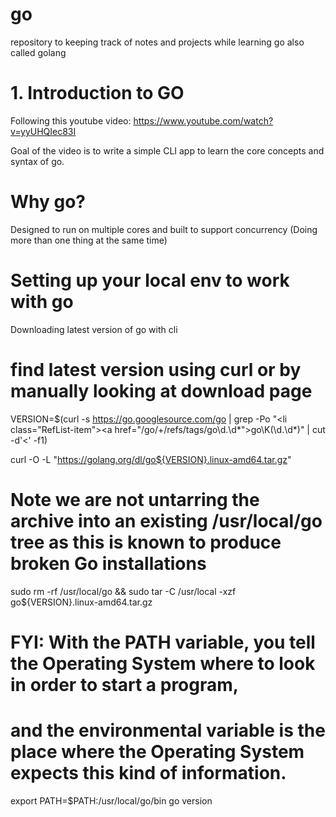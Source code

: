 # go
repository to keeping track of notes and projects while learning go also called golang

# 1. Introduction to GO
Following this youtube video:
https://www.youtube.com/watch?v=yyUHQIec83I

Goal of the video is to write a simple CLI app to learn the core concepts and syntax of go.

# Why go?
Designed to run on multiple cores and built to support concurrency (Doing more than one thing at the same time)
                                                                                                                               
# Setting up your local env to work with go

Downloading latest version of go with cli

# find latest version using curl or by manually looking at download page
VERSION=$(curl -s https://go.googlesource.com/go | grep -Po "<li class=\"RefList-item\"><a href=\"/go/\+/refs/tags/go\d\.\d*\">go\K(\d\.\d*)</a></li>" | cut -d'<' -f1)

curl -O -L "https://golang.org/dl/go${VERSION}.linux-amd64.tar.gz"

# Note we are not untarring the archive into an existing /usr/local/go tree as this is known to produce broken Go installations
sudo rm -rf /usr/local/go && sudo tar -C /usr/local -xzf go${VERSION}.linux-amd64.tar.gz

# FYI: With the PATH variable, you tell the Operating System where to look in order to start a program, 
# and the environmental variable is the place where the Operating System expects this kind of information.
export PATH=$PATH:/usr/local/go/bin
go version


